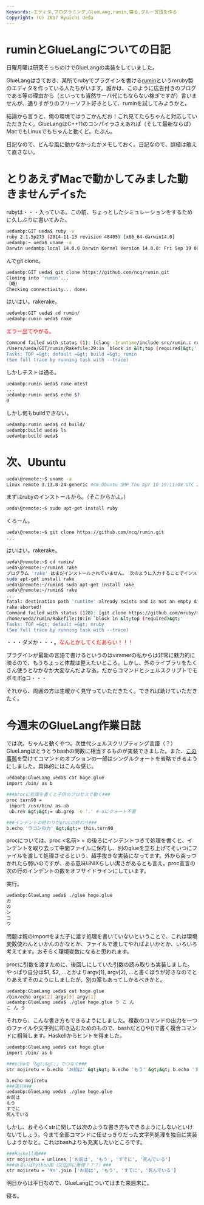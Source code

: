 ```yaml
---
Keywords: エディタ,プログラミング,GlueLang,rumin,寝る,グルー言語を作る
Copyright: (C) 2017 Ryuichi Ueda
---
```


# ruminとGlueLangについての日記
日曜月曜は研究そっちのけでGlueLangの実装をしていました。

GlueLangはさておき、某所でrubyでプラグインを書ける<a href="https://github.com/ncq/rumin" target="_blank">rumin</a>というmruby製のエディタを作っている人たちがいます。誰かは、このように広告付きのブログである等の理由から（といっても当然サーバ代にもならない稼ぎですが）言いませんが、通りすがりのフリーソフト好きとして、ruminを試してみようかと。

結論から言うと、俺の環境ではうごかんだお！これ見てたらちゃんと対応していただきたく。GlueLangはC++11のコンパイラさえあれば（そして最新ならば）MacでもLinuxでもちゃんと動くど。たぶん。

<!--more-->

日記なので、どんな風に動かなかったかメモしておく。日記なので、誤植は敢えて直さない。

<h1>とりあえずMacで動かしてみました動きませんデイsた</h1>

rubyは・・・入っている。この前、ちょっとしたシミュレーションをするために久しぶりに書いてみた。
```bash
uedambp:GIT ueda$ ruby -v
ruby 2.1.5p273 (2014-11-13 revision 48405) [x86_64-darwin14.0]
uedambp:~ ueda$ uname -a
Darwin uedambp.local 14.0.0 Darwin Kernel Version 14.0.0: Fri Sep 19 00:26:44 PDT 2014; root:xnu-2782.1.97~2/RELEASE_X86_64 x86_64
```

んでgit clone。

```bash
uedambp:GIT ueda$ git clone https://github.com/ncq/rumin.git
Cloning into 'rumin'...
（略）
Checking connectivity... done.
```

はいはい。rakerake。

```bash
uedambp:GIT ueda$ cd rumin/
uedambp:rumin ueda$ rake
```

<span style="color:red">エラー出てやがる。</span>

```bash
Command failed with status (1): [clang -Iruntime/include src/rumin.c runtim...]
/Users/ueda/GIT/rumin/Rakefile:29:in `block in &lt;top (required)&gt;'
Tasks: TOP =&gt; default =&gt; build =&gt; rumin
(See full trace by running task with --trace)
```

しかしテストは通る。

```bash
uedambp:rumin ueda$ rake mtest
...
uedambp:rumin ueda$ echo $?
0
```

しかし何もbuildできない。

```bash
uedambp:rumin ueda$ cd build/
uedambp:build ueda$ ls
uedambp:build ueda$ 
```

<h1>次、Ubuntu</h1>

```bash
ueda\@remote:~$ uname -a
Linux remote 3.13.0-24-generic #46-Ubuntu SMP Thu Apr 10 19:11:08 UTC 2014 x86_64 x86_64 x86_64 GNU/Linux
```

まずはrubyのインストールから。（そこからかよ。）
```bash
ueda\@remote:~$ sudo apt-get install ruby
```

くろーん。

```bash
ueda\@remote:~$ git clone https://github.com/ncq/rumin.git
...
```

はいはい。rakerake。

```bash
ueda\@remote:~$ cd rumin/
ueda\@remote:~/rumin$ rake
プログラム 'rake' はまだインストールされていません。 次のように入力することでインストールできます:
sudo apt-get install rake
ueda\@remote:~/rumin$ sudo apt-get install rake
ueda\@remote:~/rumin$ rake
...
fatal: destination path 'runtime' already exists and is not an empty directory.
rake aborted!
Command failed with status (128): [git clone https://github.com/mruby/mruby.g...]
/home/ueda/rumin/Rakefile:10:in `block in &lt;top (required)&gt;'
Tasks: TOP =&gt; default =&gt; mruby
(See full trace by running task with --trace)
```

・・・ダメか・・・。<span style="color:red">なんとかしてくだあらい！！！</span>

プラグインが最新の言語で書けるというのはvimmerの私からは非常に魅力的に映るので、もうちょっと体裁は整えたいところ。しかし、外のライブラリをたくさん使うとなかなか大変なんだよなあ。だからコマンドとシェルスクリプトでモボモボgコ・・・

それから、周囲の方は生暖かく見守っていただきたく。できれば助けていただきたく。


<h1>今週末のGlueLang作業日誌</h1>

では次。ちゃんと動くやつ。次世代シェルスクリプティング言語（？）GlueLangはとうとうbashの関数に相当するものが実装できました。また、<a href="http://blog.ueda.asia/?p=4884" title="glueで年末年始シェル芸問題集を解いた雑感（Q4まで）" target="_blank">この事態</a>を受けてコマンドのオプションの一部はシングルクォートを省略できるようにしました。具体的にはこんな感じ。

```bash
uedambp:GlueLang ueda$ cat hoge.glue 
import /bin/ as b

###procに処理を書くと子供のプロセスで動く###
proc turn90 =
 import /usr/bin/ as ub
 ub.rev &gt;&gt;= ub.grep -o '.' #-oにクォート不要

###インデントの終わりがprocの終わり###
b.echo 'ウコンの力' &gt;&gt;= this.turn90
```

procについては、proc <名前> = の後ろにインデントつきで処理を書くと、インデントを取り去って中間ファイルに保存し、別のglueを立ち上げてそいつにファイルを渡して処理させるという、超手抜きな実装になってます。外から突っつかれたら弱いのですが、ある意味UNIXらしい潔さがあるとも言え。proc宣言の次の行のインデントの数をオフサイドラインにしています。

実行。

```bash
uedambp:GlueLang ueda$ ./glue hoge.glue 
力
の
ン
コ
ウ
```

問題は親のimportをまだ子に渡す処理を書いていないということで、これは環境変数使わんといかんのかなとか、ファイルで渡してやればよいかとか、いろいろ考えてます。おそらく環境変数になると思われます。

procに引数を渡すために、後回しにしていた引数の読み取りも実装しました。やっぱり自分は$1, $2, ...とかよりargv[1], argv[2], ...と書くほうが好きなのでとりあえずそのようにしましたが、別の案もあってしかるべきかと。

```bash
uedambp:GlueLang ueda$ cat hoge.glue 
/bin/echo argv[2] argv[3] argv[1]
uedambp:GlueLang ueda$ ./glue hoge.glue う こ ん
こ ん う
```

それから、こんな書き方もできるようにしました。複数のコマンドの出力を一つのファイルや文字列に叩き込むためのもので、bashだと{}や()で書く複合コマンドに相当します。Haskellからヒントを得ました。

```bash
uedambp:GlueLang ueda$ cat hoge.glue 
import /bin/ as b

###echoを「&gt;&gt;」でつなぐ###
str mojiretu = b.echo 'お前は' &gt;&gt; b.echo 'もう' &gt;&gt; b.echo 'すでに' &gt;&gt; b.echo '死んでいる'

b.echo mojiretu
###実行###
uedambp:GlueLang ueda$ ./glue hoge.glue 
お前は
もう
すでに
死んでいる
```

しかし、おそらくstrに関しては次のような書き方もできるようにしないといけないでしょう。今まで全部コマンドに任せっきりだった文字列処理を独自に実装しようかなと。これはbashよりも充実したいところです。

```bash
###Haskell風###
str mojiretu = unlines ['お前は', 'もう', 'すでに', '死んでいる']
###あるいはPython風（文法的に無理？？？）###
str mojiretu = '¥n'.join ['お前は', 'もう', 'すでに', '死んでいる']
```

明日からは平日なので、GlueLangについてはまた来週末に。


寝る。
